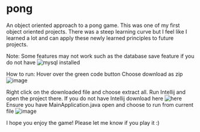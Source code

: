 # pong
An object oriented approach to a pong game. 
This was one of my first object oriented projects.
There was a steep learning curve but I feel like I learned a lot and can apply these newly learned principles to future projects.

Note: Some features may not work such as the database save feature if you do not have ![mysql](https://www.mysql.com/downloads/) installed

How to run:
Hover over the green code button
Choose download as zip
![image](https://github.com/user-attachments/assets/d27ae2b6-5360-4c21-9ff2-f55d681670c3)

Right click on the downloaded file and choose extract all. 
Run Intellij and open the project there. 
If you do not have Intellij download here ![here](https://www.jetbrains.com/idea/download/)
Ensure you have MainApplication.java open and choose to run from current file ![image](https://github.com/user-attachments/assets/fc4c246e-4e54-4b98-be17-dff602f4bde2)

I hope you enjoy the game! Please let me know if you play it :)
